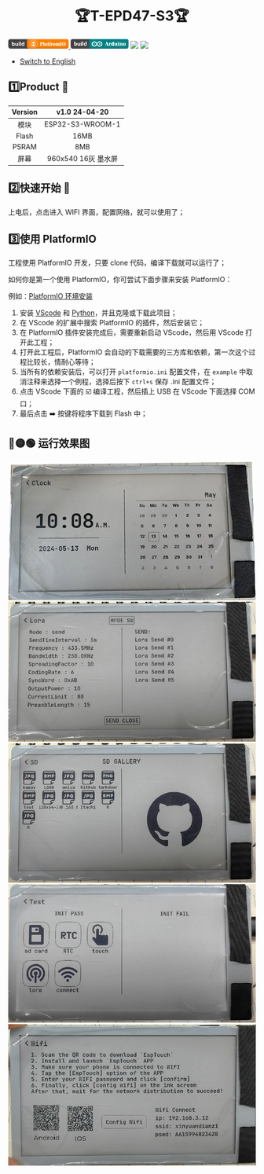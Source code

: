 <h1 align = "center">🏆T-EPD47-S3🏆</h1>

<p> 
  <a href="https://platformio.org/"> <img src="./images/PlatformIO_badge.png" height="20px"> </a>
  <a href="https://www.arduino.cc/en/software"> <img src="./images/Arduino_badge.png" height="20px"></a>
  <a href=""> <img src="https://img.shields.io/badge/Liiygo-T_EPD47_S3-blue" height="20px"></a>
  <a href=""> <img src="https://img.shields.io/badge/language-c++-brightgreen" height="20px"></a>
</p>

* [Switch to English](./README.md)

## :one:Product 🎁
| Version |    v1.0 24-04-20    |
|:-------:|:-------------------:|
|  模块   |  ESP32-S3-WROOM-1   |
|  Flash  |        16MB         |
|  PSRAM  |         8MB         |
|  屏幕   | 960x540 16灰 墨水屏  |


## :two:快速开始 🎁

上电后，点击进入 WIFI 界面，配置网络，就可以使用了；

## :three:使用 PlatformIO

工程使用 PlatformIO 开发，只要 clone 代码，编译下载就可以运行了；

如何你是第一个使用 PlatformIO，你可尝试下面步骤来安装 PlatformIO：

例如：[PlatformIO 环境安装](https://zhuanlan.zhihu.com/p/509527710)</font>

1. 安装 [VScode]((https://code.visualstudio.com/)) 和 [Python](https://www.python.org/)，并且克隆或下载此项目；
2. 在 VScode 的扩展中搜索 PlatformIO 的插件，然后安装它；
3. 在 PlatformIO 插件安装完成后，需要重新启动 VScode，然后用 VScode 打开此工程；
4. 打开此工程后，PlatformIO 会自动的下载需要的三方库和依赖，第一次这个过程比较长，情耐心等待；
5. 当所有的依赖安装后，可以打开 `platformio.ini` 配置文件，在 `example` 中取消注释来选择一个例程，选择后按下 `ctrl+s` 保存 .ini 配置文件；
6. 点击 VScode 下面的 :ballot_box_with_check: 编译工程，然后插上 USB 在 VScode 下面选择 COM 口；
7. 最后点击 :arrow_right: 按键将程序下载到 Flash 中；



## 🔴🟡🟢 运行效果图
![](./images/epd_clock.png)
![](./images/epd_lora.png)
![](./images/esp_sd.png)
![](./images/esp_test.png)
![](./images/esp_wifi.png)